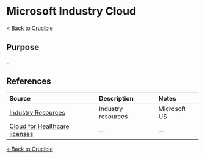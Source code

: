 
# Microsoft Industry Cloud

[< Back to Crucible](./)

## Purpose

..

## References


Source | Description | Notes
:----- | :-----  | :-----
[Industry Resources](https://microsoft.github.io/PartnerResources/industry/)| Industry resources| Microsoft US
[Cloud for Healthcare licenses](https://experience.dynamics.com/requestlicense/)|...|...

[< Back to Crucible](./)